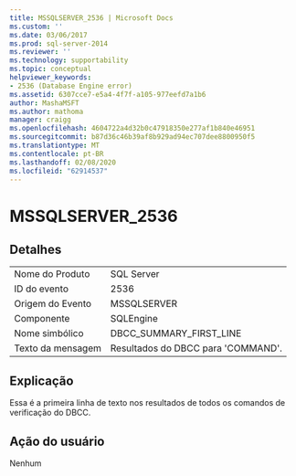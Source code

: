 ```yaml
---
title: MSSQLSERVER_2536 | Microsoft Docs
ms.custom: ''
ms.date: 03/06/2017
ms.prod: sql-server-2014
ms.reviewer: ''
ms.technology: supportability
ms.topic: conceptual
helpviewer_keywords:
- 2536 (Database Engine error)
ms.assetid: 6307cce7-e5a4-4f7f-a105-977eefd7a1b6
author: MashaMSFT
ms.author: mathoma
manager: craigg
ms.openlocfilehash: 4604722a4d32b0c47918350e277af1b840e46951
ms.sourcegitcommit: b87d36c46b39af8b929ad94ec707dee8800950f5
ms.translationtype: MT
ms.contentlocale: pt-BR
ms.lasthandoff: 02/08/2020
ms.locfileid: "62914537"
---
```

# <a name="mssqlserver_2536"></a>MSSQLSERVER_2536
    
## <a name="details"></a>Detalhes  
  
|||  
|-|-|  
|Nome do Produto|SQL Server|  
|ID do evento|2536|  
|Origem do Evento|MSSQLSERVER|  
|Componente|SQLEngine|  
|Nome simbólico|DBCC_SUMMARY_FIRST_LINE|  
|Texto da mensagem|Resultados do DBCC para 'COMMAND'.|  
  
## <a name="explanation"></a>Explicação  
 Essa é a primeira linha de texto nos resultados de todos os comandos de verificação do DBCC.  
  
## <a name="user-action"></a>Ação do usuário  
 Nenhum  
  
  
